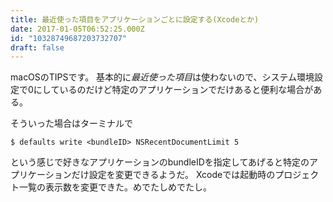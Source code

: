 ```yaml
---
title: 最近使った項目をアプリケーションごとに設定する(Xcodeとか)
date: 2017-01-05T06:52:25.000Z
id: "10328749687203732707"
draft: false
---
```

macOSのTIPSです。
基本的に*最近使った項目*は使わないので、システム環境設定で0にしているのだけど特定のアプリケーションでだけあると便利な場合がある。

そういった場合はターミナルで

```
$ defaults write <bundleID> NSRecentDocumentLimit 5
```
という感じで好きなアプリケーションのbundleIDを指定してあげると特定のアプリケーションだけ設定を変更できるようだ。
Xcodeでは起動時のプロジェクト一覧の表示数を変更できた。めでたしめでたし。
